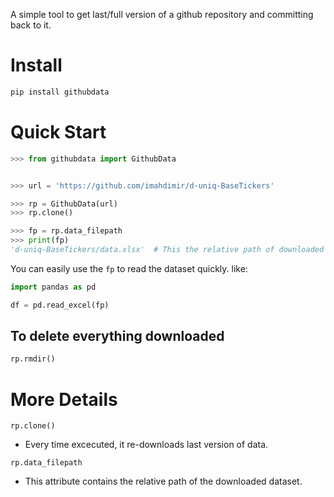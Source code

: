 A simple tool to get last/full version of a github repository and committing
back to
it.

# Install
```bash
pip install githubdata
```
# Quick Start

```python
>>> from githubdata import GithubData


>>> url = 'https://github.com/imahdimir/d-uniq-BaseTickers'

>>> rp = GithubData(url) 
>>> rp.clone()

>>> fp = rp.data_filepath
>>> print(fp)
'd-uniq-BaseTickers/data.xlsx'  # This the relative path of downloaded dataset
```

You can easily use the `fp` to read the dataset quickly. like:
```python
import pandas as pd

df = pd.read_excel(fp)
```

## To delete everything downloaded

```python
rp.rmdir()
```

# More Details

`rp.clone()`

- Every time excecuted, it re-downloads last version of data.

`rp.data_filepath`

- This attribute contains the relative path of the downloaded dataset.